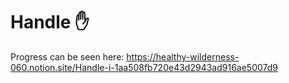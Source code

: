 # Handle ✋

Progress can be seen here: https://healthy-wilderness-060.notion.site/Handle-i-1aa508fb720e43d2943ad916ae5007d9